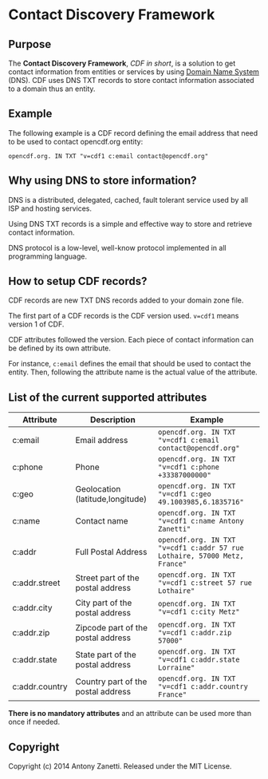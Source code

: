 Contact Discovery Framework
===========================

Purpose
-------

The **Contact Discovery Framework**, *CDF in short*, is a solution to get contact information from entities or services by using [Domain Name System](http://en.wikipedia.org/wiki/DNS) (DNS).
CDF uses DNS TXT records to store contact information associated to a domain thus an entity.

Example
-------

The following example is a CDF record defining the email address that need to be used to contact opencdf.org entity:

```
opencdf.org. IN TXT "v=cdf1 c:email contact@opencdf.org"
```

Why using DNS to store information?
-----------------------------------

DNS is a distributed, delegated, cached, fault tolerant service used by all ISP and hosting services.

Using DNS TXT records is a simple and effective way to store and retrieve contact information.

DNS protocol is a low-level, well-know protocol implemented in all programming language.

How to setup CDF records?
-------------------------

CDF records are new TXT DNS records added to your domain zone file.

The first part of a CDF records is the CDF version used.
`v=cdf1` means version 1 of CDF.

CDF attributes followed the version. Each piece of contact information can be defined by its own attribute.

For instance, `c:email` defines the email that should be used to contact the entity.
Then, following the attribute name is the actual value of the attribute.

List of the current supported attributes
----------------------------------------

Attribute | Description | Example
--- | --- | ---
c:email | Email address | `opencdf.org. IN TXT "v=cdf1 c:email contact@opencdf.org"`
c:phone | Phone | `opencdf.org. IN TXT "v=cdf1 c:phone +33387000000"`
c:geo | Geolocation (latitude,longitude) | `opencdf.org. IN TXT "v=cdf1 c:geo 49.1003985,6.1835716"`
c:name | Contact name | `opencdf.org. IN TXT "v=cdf1 c:name Antony Zanetti"`
c:addr | Full Postal Address | `opencdf.org. IN TXT "v=cdf1 c:addr 57 rue Lothaire, 57000 Metz, France"` |
c:addr.street | Street part of the postal address | `opencdf.org. IN TXT "v=cdf1 c:street 57 rue Lothaire"` |
c:addr.city | City part of the postal address | `opencdf.org. IN TXT "v=cdf1 c:city Metz"` |
c:addr.zip | Zipcode part of the postal address | `opencdf.org. IN TXT "v=cdf1 c:addr.zip 57000"` |
c:addr.state | State part of the postal address | `opencdf.org. IN TXT "v=cdf1 c:addr.state Lorraine"` |
c:addr.country | Country part of the postal address | `opencdf.org. IN TXT "v=cdf1 c:addr.country France"` |

**There is no mandatory attributes** and an attribute can be used more than once if needed.

Copyright
---------

Copyright (c) 2014 Antony Zanetti. Released under the MIT License.